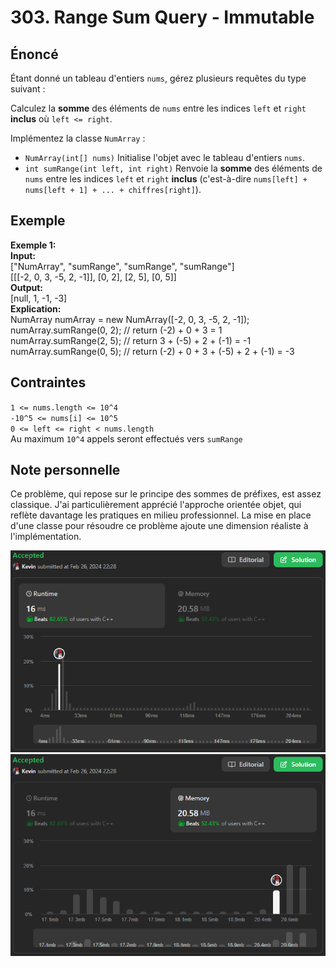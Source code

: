 # 303. Range Sum Query - Immutable

## Énoncé

Étant donné un tableau d'entiers `nums`, gérez plusieurs requêtes du type suivant :

Calculez la **somme** des éléments de `nums` entre les indices `left` et `right` **inclus** où `left <= right`.

Implémentez la classe `NumArray` :

- `NumArray(int[] nums)` Initialise l'objet avec le tableau d'entiers `nums`.
- `int sumRange(int left, int right)` Renvoie la **somme** des éléments de `nums` entre les indices `left` et `right` **inclus** (c'est-à-dire `nums[left] + nums[left + 1] + ... + chiffres[right]`).

## Exemple

**Exemple 1:**  
**Input:**  
["NumArray", "sumRange", "sumRange", "sumRange"]  
[[[-2, 0, 3, -5, 2, -1]], [0, 2], [2, 5], [0, 5]]  
**Output:**  
[null, 1, -1, -3]  
**Explication:**  
NumArray numArray = new NumArray([-2, 0, 3, -5, 2, -1]);  
numArray.sumRange(0, 2); // return (-2) + 0 + 3 = 1  
numArray.sumRange(2, 5); // return 3 + (-5) + 2 + (-1) = -1  
numArray.sumRange(0, 5); // return (-2) + 0 + 3 + (-5) + 2 + (-1) = -3

## Contraintes

`1 <= nums.length <= 10^4`  
`-10^5 <= nums[i] <= 10^5`  
`0 <= left <= right < nums.length`  
Au maximum `10^4` appels seront effectués vers `sumRange`

## Note personnelle

Ce problème, qui repose sur le principe des sommes de préfixes, est assez classique. J'ai particulièrement apprécié l'approche orientée objet, qui reflète davantage les pratiques en milieu professionnel. La mise en place d'une classe pour résoudre ce problème ajoute une dimension réaliste à l'implémentation.

<img src="../imgs/0303-runtime.png"/>
<img src="../imgs/0303-memory.png"/>
